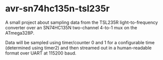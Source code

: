 # avr-sn74hc135n-tsl235r

A small project about sampling data from the TSL235R light-to-frequency converter over an SN74HC135N two-channel 4-to-1 mux on the ATmega328P.

Data will be sampled using timer/counter 0 and 1 for a configurable time (determined using timer2) and then streamed out in a human-readable format over UART at 115200 baud.